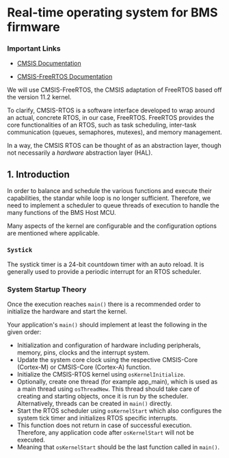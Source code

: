 # Real-time operating system for BMS firmware

### Important Links

- [CMSIS Documentation]([text](https://arm-software.github.io/CMSIS_5/RTOS2/html/))

- [CMSIS-FreeRTOS Documentation](https://arm-software.github.io/CMSIS-FreeRTOS/main/index.html)

We will use CMSIS-FreeRTOS, the CMSIS adaptation of FreeRTOS based off the version 11.2 kernel.

To clarify, CMSIS-RTOS is a software interface developed to wrap around an actual, concrete RTOS, in our case, FreeRTOS. FreeRTOS provides the core functionalities of an RTOS, such as task scheduling, inter-task communication (queues, semaphores, mutexes), and memory management.

In a way, the CMSIS RTOS can be thought of as an abstraction layer, though not necessarily a *hardware* abstraction layer (HAL).


## 1. Introduction

In order to balance and schedule the various functions and execute their capabilities, the standar while loop is no longer sufficient. Therefore, we need to implement a scheduler to queue threads of execution to handle the many functions of the BMS Host MCU.

Many aspects of the kernel are configurable and the configuration options are mentioned where applicable.

### `Systick`
The systick timer is a 24-bit countdown timer with an auto reload. It is generally used to provide a periodic interrupt for an RTOS scheduler.

### System Startup Theory

Once the execution reaches `main()` there is a recommended order to initialize the hardware and start the kernel. 

Your application's `main()` should implement at least the following in the given order:

- Initialization and configuration of hardware including peripherals, memory, pins, clocks and the interrupt system.
- Update the system core clock using the respective CMSIS-Core (Cortex-M) or CMSIS-Core (Cortex-A) function.
- Initialize the CMSIS-RTOS kernel using `osKernelInitialize`.
- Optionally, create one thread (for example app_main), which is used as a main thread using `osThreadNew`. This thread should take care of creating and starting objects, once it is run by the scheduler. Alternatively, threads can be created in `main()` directly.
- Start the RTOS scheduler using `osKernelStart` which also configures the system tick timer and initializes RTOS specific interrupts. 
- This function does not return in case of successful execution. Therefore, any application code after `osKernelStart` will not be executed.
- Meaning that `osKernelStart` should be the last function called in `main()`.

